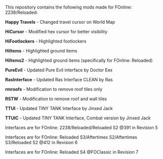 This repository contains the following mods made for FOnline: 2238/Reloaded:

**Happy Travels** - Changed travel cursor on World Map

**HiCursor** - Modified hex cursor for better visibility

**HiFootlockers** - Highlighted footlockers

**HiItems** - Highlighted ground items

**HiItems2** - Highlighted ground items (specifically for FOnline: Reloaded)

**PureEvil** - Updated Pure Evil interface by Doctor Eex

**RasInterface** - Updated Ras Interface CLEAN by Ras

**rmroofs** - Modification to remove roof tiles only

**RSTW** - Modification to remove roof and wall tiles

**TTUI** - Updated TINY TANK Interface by Jinxed Jack

**TTUIC** - Updated TINY TANK Interface, Combat version by Jinxed Jack

Interfaces are for FOnline: 2238/Reloaded/Reloaded S2 @391 in Revision 5

Interfaces are for FOnline: Reloaded S3/Aftertimes S2/Aftertimes S3/Reloaded S2 @412 in Revision 6

Interfaces are for FOnline: Reloaded S4 @FOClassic in Revision 7